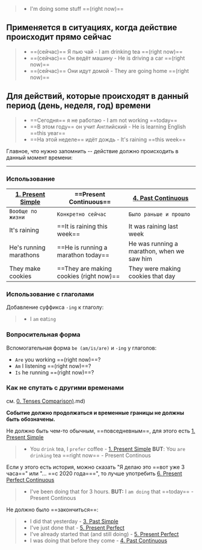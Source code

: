 > - I'm doing some stuff ==(right now)==

## Применяется в ситуациях, когда действие происходит прямо сейчас

> - ==(сейчас)== Я пью чай - I am drinking tea ==(right now)==
> - ==(сейчас)== Он ведёт машину - He is driving a car ==(right now)==
> - ==(сейчас)== Они идут домой - They are going home ==(right now)==

## Для действий, которые происходят в данный период (день, неделя, год) времени

> - ==Сегодня== я не работаю - I am not working ==today==
> - ==В этом году== он учит Английский - He is learning English ==this year==
> - ==На этой неделе== идёт дождь - It's raining ==this week==

Главное, что нужно запомнить -- действие должно происходить в данный момент времени:

-----

### Использование 

| [1. Present Simple](1.%20Present%20Simple.md) | ==Present Continuous== | [4. Past Continuous](4.%20Past%20Continuous.md) |
| - | - | - |
| `Вообще по жизни` | `Конкретно сейчас` | `Было раньше и прошло` |
| It's raining | ==It is raining this week== | It was raining last week |
| He's running marathons | ==He is running a marathon today== | He was running a marathon, when we saw him |
| They make cookies | ==They are making cookies (right now)== | They were making cookies that day |

### Использование с глаголами

Добавление суффикса `-ing` к глаголу:

> - I `am` eat`ing`

### Вопросительная форма

Вспомогательная форма `be (am/is/are)` и `-ing` у глаголов:

- `Are` you working ==(right now)==?
- `Am` I listening ==(right now)==?
- `Is` he running ==(right now)==?

### Как не спутать с другими временами

см. [0. Tenses Comparison)](0.%20Tenses%20Comparison).md)

**Событие должно продолжаться и временные границы не должны быть обозначены.**

Не должно быть чем-то обычным, ==повседневным==, для этого есть [1. Present Simple](1.%20Present%20Simple.md)
> - You `drink` tea, I `prefer` coffee -  [1. Present Simple](1.%20Present%20Simple.md) 
> **BUT**: You `are drinking` tea ==right now== - Present Continous

Если у этого есть история, можно сказать "Я делаю это ==вот уже 3 часа==" или "... ==с 2020 года===", то лучше употребить [6. Present Perfect Continuous](6.%20Present%20Perfect%20Continuous.md)
> - I've been doing that for 3 hours.
> **BUT:** I `am doing` that ==today== - Present Continous

Не должно было ==закончиться==:
> - I did that yesterday - [3. Past Simple](3.%20Past%20Simple.md) 
> - I've just done that - [5. Present Perfect](5.%20Present%20Perfect.md)
> - I've already started that (and still doing) - [5. Present Perfect](5.%20Present%20Perfect.md)
> - I was doing that before they come - [4. Past Continuous](4.%20Past%20Continuous.md)
